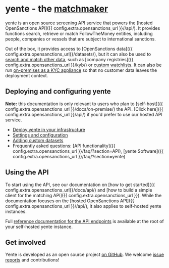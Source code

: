 # yente - the [matchmaker](https://www.youtube.com/watch?v=jVGNdB6iEeA)

yente is an open source screening API service that powers the [hosted OpenSanctions API]({{ config.extra.opensanctions_url }}//api/). It provides functions search, retrieve or match FollowTheMoney entities, including people, companies or vessels that are subject to international sanctions.

Out of the box, it provides access to [OpenSanctions data]({{ config.extra.opensanctions_url}}/datasets/), but it can also be used to [search and match other data](datasets/), such as [company registries]({{ config.extra.opensanctions_url }}/kyb/) or [custom watchlists](datasets/). It can also be run [on-premises as a KYC appliance](/docs/self-hosted/) so that no customer data leaves the deployment context.

## Deploying and configuring yente

**Note:** this documentation is only relevant to users who plan to [self-host]({{ config.extra.opensanctions_url }}/docs/on-premise/) the API. [Click here]({{ config.extra.opensanctions_url }}/api/) if you'd prefer to use our hosted API service.

* [Deploy yente in your infrastructure](deploy/)
* [Settings and configuration](settings.md)
* [Adding custom datasets](datasets.md)
* Frequently asked questions: [API functionality]({{ config.extra.opensanctions_url }}/faq/?section=API), [yente Software]({{ config.extra.opensanctions_url }}/faq/?section=yente)

## Using the API

To start using the API, see our documentation on [how to get started]({{ config.extra.opensanctions_url}}/docs/api/) and [how to build a simple client for the matching API]({{ config.extra.opensanctions_url }}). While the documentation focuses on the [hosted OpenSanctions API]({{ config.extra.opensanctions_url }}//api/), it also applies to self-hosted yente instances.

Full [reference documentation for the API endpoints](https://api.opensanctions.org/) is available at the root of your self-hosted yente instance.

## Get involved

Yente is developed as an open source project [on GitHub](https://github.com/opensanctions/yente). We welcome [issue reports](https://github.com/opensanctions/yente/issues) and contributions!
